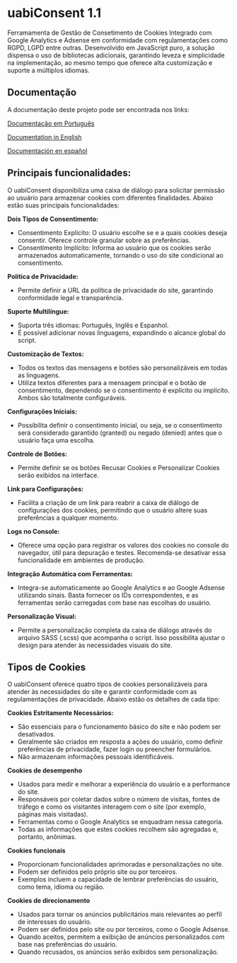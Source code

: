 # uabiConsent 1.1

Ferramamenta de Gestão de Consetimento de Cookies Integrado com Google Analytics e Adsense em conformidade com regulamentações como RGPD, LGPD entre outras. Desenvolvido em JavaScript puro, a solução dispensa o uso de bibliotecas adicionais, garantindo leveza e simplicidade na implementação, ao mesmo tempo que oferece alta customização e suporte a múltiplos idiomas.


## Documentação

A documentação deste projeto pode ser encontrada nos links:

[Documentação em Português](https://telazul.drusian.com.br/pt/artigo/uabiconsent-v11-gestao-de-cookies-integrado-com-analytics-e-adsense)

[Documentation in English](https://telazul.drusian.com.br/en/article/uabiconsent-v11-cookie-management-linked-with-analytics-and-adsense)

[Documentación en español](https://telazul.drusian.com.br/es/articulo/uabiconsent-v11-gestion-de-cookies-integrada-con-analytics-y-adsense)

## Principais funcionalidades:

O uabiConsent disponibiliza uma caixa de diálogo para solicitar permissão ao usuário para armazenar cookies com diferentes finalidades. Abaixo estão suas principais funcionalidades:

**Dois Tipos de Consentimento:**
- Consentimento Explícito: O usuário escolhe se e a quais cookies deseja consentir. Oferece controle granular sobre as preferências.
- Consentimento Implícito: Informa ao usuário que os cookies serão armazenados automaticamente, tornando o uso do site condicional ao consentimento.

**Política de Privacidade:**
- Permite definir a URL da política de privacidade do site, garantindo conformidade legal e transparência.

**Suporte Multilíngue:**
- Suporta três idiomas: Português, Inglês e Espanhol.
- É possível adicionar novas linguagens, expandindo o alcance global do script.

**Customização de Textos:**
- Todos os textos das mensagens e botões são personalizáveis em todas as linguagens.
- Utiliza textos diferentes para a mensagem principal e o botão de consentimento, dependendo se o consentimento é explícito ou implícito. Ambos são totalmente configuráveis.

**Configurações Iniciais:**
- Possibilita definir o consentimento inicial, ou seja, se o consentimento será considerado garantido (granted) ou negado (denied) antes que o usuário faça uma escolha.

**Controle de Botões:**
- Permite definir se os botões Recusar Cookies e Personalizar Cookies serão exibidos na interface.

**Link para Configurações:**
- Facilita a criação de um link para reabrir a caixa de diálogo de configurações dos cookies, permitindo que o usuário altere suas preferências a qualquer momento.

**Logs no Console:**
- Oferece uma opção para registrar os valores dos cookies no console do navegador, útil para depuração e testes. Recomenda-se desativar essa funcionalidade em ambientes de produção.

**Integração Automática com Ferramentas:**
- Integra-se automaticamente ao Google Analytics e ao Google Adsense utilizando sinais. Basta fornecer os IDs correspondentes, e as ferramentas serão carregadas com base nas escolhas do usuário.

**Personalização Visual:**
- Permite a personalização completa da caixa de diálogo através do arquivo SASS (.scss) que acompanha o script. Isso possibilita ajustar o design para atender às necessidades visuais do site.

## Tipos de Cookies

O uabiConsent oferece quatro tipos de cookies personalizáveis para atender às necessidades do site e garantir conformidade com as regulamentações de privacidade. Abaixo estão os detalhes de cada tipo:

**Cookies Estritamente Necessários:**
- São essenciais para o funcionamento básico do site e não podem ser desativados.
- Geralmente são criados em resposta a ações do usuário, como definir preferências de privacidade, fazer login ou preencher formulários.
- Não armazenam informações pessoais identificáveis.

**Cookies de desempenho**
- Usados para medir e melhorar a experiência do usuário e a performance do site.
- Responsáveis por coletar dados sobre o número de visitas, fontes de tráfego e como os visitantes interagem com o site (por exemplo, páginas mais visitadas).
- Ferramentas como o Google Analytics se enquadram nessa categoria.
- Todas as informações que estes cookies recolhem são agregadas e, portanto, anônimas.

**Cookies funcionais**
- Proporcionam funcionalidades aprimoradas e personalizações no site.
- Podem ser definidos pelo próprio site ou por terceiros.
- Exemplos incluem a capacidade de lembrar preferências do usuário, como tema, idioma ou região.

**Cookies de direcionamento**
- Usados para tornar os anúncios publicitários mais relevantes ao perfil de interesses do usuário.
- Podem ser definidos pelo site ou por terceiros, como o Google Adsense.
- Quando aceitos, permitem a exibição de anúncios personalizados com base nas preferências do usuário.
- Quando recusados, os anúncios serão exibidos sem personalização.
